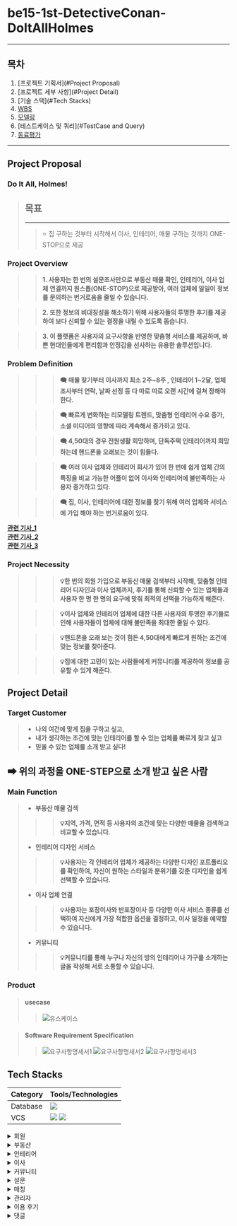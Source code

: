 # be15-1st-DetectiveConan-DoItAllHolmes

---

## 목차
1. [프로젝트 기획서](#Project Proposal)
2. [프로젝트 세부 사항](#Project Detail)
3. [기술 스택](#Tech Stacks)
4. [WBS](#WBS)
5. [모델링](#Modeling)
6. [테스트케이스 및 쿼리](#TestCase and Query)
7. [동료평가](#Feedback)

---
## Project Proposal
### Do It All, Holmes!
> ## 목표
> ---
>> ⭐ 집 구하는 것부터 시작해서 이사, 인테리어, 매물 구하는 것까지 ONE-STOP으로 제공

### Project Overview
>> **1. 사용자는 한 번의 설문조사만으로 부동산 매물 확인, 인테리어, 이사 업체 연결까지 원스톱(ONE-STOP)으로 제공받아, 여러 업체에 일일이 정보를 문의하는 번거로움을 줄일 수 있습니다.**

>> **2. 또한 정보의 비대칭성을 해소하기 위해 사용자들의 투명한 후기를 제공하여 보다 신뢰할 수 있는 결정을 내릴 수 있도록 돕습니다.** 

>> **3. 이 플랫폼은 사용자의 요구사항을 반영한 맞춤형 서비스를 제공하며, 바쁜 현대인들에게 편리함과 안정감을 선사하는 유용한 솔루션입니다.**
### Problem Definition
> 
> >> **🗨 매물 찾기부터 이사까지 최소 2주~8주 , 인테리어 1~2달, 업체 조사부터 연락, 날짜 선정 등 다 따로 따로 오랜 시간에 걸쳐 정해야 한다.**
> 
> >> **🗨 빠르게 변화하는 리모델링 트렌드, 맞춤형 인테리어 수요 증가, 소셜 미디어의 영향에 따라 계속해서 증가하고 있다.**
> 
> >> **🗨 4,50대의 경우 전원생활 희망하며, 단독주택 인테리어까지 희망 하는데 핸드폰을 오래보는 것이 힘들다.**
> 
> >> **🗨 여러 이사 업체와 인테리어 회사가 있어 한 번에 쉽게 업체 간의 특징을 비교 가능한 어플이 없어 이사와 인테리어에 불만족하는 사용자 증가하고 있다.**
> 
> >> **🗨 집, 이사, 인테리어에 대한 정보를 찾기 위해 여러 업체와 서비스에 가입 해야 하는 번거로움이 있다.**


[**관련 기사_1**](http://www.yongdal.pro/board/notice_view.html?n=45)  
[**관련 기사_2**](https://www.jutek.kr/user/selectBbsColumn.do?BBS_NUM=1374&COD03_CODE=c0318&MEN02_NUM=57&pageNum=1)  
[**관련 기사_3**](https://blog.opensurvey.co.kr/article/living-2020-2/)

### Project Necessity
> >> **💡한 번의 회원 가입으로 부동산 매물 검색부터 시작해, 맞춤형 인테리어 디자인과 이사 업체까지,  후기를 통해 신뢰할 수 있는 업체들과 사용자 한 명 한 명의 요구에 맞춰 최적의 선택을 가능하게 해준다.**
> 
> >> **💡이사 업체와 인테리어 업체에 대한 다른 사용자의 투명한 후기들로 인해 사용자들이 업체에 대해 불만족을 최대한 줄일 수 있다.**
> 
> >> **💡핸드폰을 오래 보는 것이 힘든 4,50대에게 빠르게 원하는 조건에 맞는 정보를 찾아준다.**
> 
> >> **💡집에 대한 고민이 있는 사람들에게 커뮤니티를 제공하여 정보를 공유할 수 있게 해준다.**


## Project Detail

### Target Customer
>
>- **나의 여건에 맞게 집을 구하고 싶고,**  
>- **내가 생각하는 조건에 맞는 인테리어를 할 수 있는 업체를 빠르게 찾고 싶고**
>- **믿을 수 있는 업체를 소개 받고 싶다!**
## **➡ 위의 과정을 ONE-STEP으로 소개 받고 싶은 사람**

### Main Function
> - **부동산 매물 검색**
> >> **💡지역, 가격, 면적 등 사용자의 조건에 맞는 다양한 매물을 검색하고 비교할 수 있습니다.**
> - **인테리어 디자인 서비스**
> >> **💡사용자는 각 인테리어 업체가 제공하는 다양한 디자인 포트폴리오를 확인하여, 자신이 원하는 스타일과 분위기를 갖춘 디자인을 쉽게 선택할 수 있습니다.**
> - **이사 업체 연결**
> >> **💡사용자는 포장이사와 반포장이사 등 다양한 이사 서비스 종류를 선택하여 자신에게 가장 적합한 옵션을 결정하고, 이사 일정을 예약할 수 있습니다.**
> - **커뮤니티**
> >> **💡커뮤니티를 통해 누구나 자신의 방의 인테리어나 가구를 소개하는 글을 작성해 서로 소통할 수 있습니다.**

### Product
> #### usecase
>> ![유스케이스](./images/usecase.png)

> #### Software Requirement Specification
>> ![요구사항명세서1](./images/requirement1.png)
>> ![요구사항명세서2](./images/requirement2.png)
>> ![요구사항명세서3](./images/requirement3.png)

## Tech Stacks
| Category | Tools/Technologies |  
|----------|-------------------|
| Database |<img src = "https://img.shields.io/badge/MariaDB-003545?style=for-the-badge&logo=mariadb&logoColor=white" >|
| VCS      |<img src="https://img.shields.io/badge/git-F05032?style=for-the-badge&logo=git&logoColor=white"> <img src="https://img.shields.io/badge/github-181717?style=for-the-badge&logo=github&logoColor=white">

<details>
<summary> 회원</summary>
<div markdown="1">
</div>

<details>
<summary>로그인</summary>
<div markdown="1">

 

</div>
</details>

<details>
<summary>회원가입</summary>
<div markdown="1">

 

</div>
</details>

<details>
<summary>회원 정보 수정</summary>
<div markdown="1">

 

</div>
</details>

<details>
<summary>회원정보찾기</summary>
<div markdown="1">

 

</div>
</details>

<details>
<summary>회원신고</summary>
<div markdown="1">

 

</div>
</details>

<details>
<summary>내가 쓴 이용후기 모아보기</summary>
<div markdown="1">

 

</div>
</details>

<details>
<summary>즐겨찾기 모아보기</summary>
<div markdown="1">

 

</div>
</details>

<details>
<summary>회원탈퇴</summary>
<div markdown="1">

 

</div>
</details>

<details>
<summary>상담 신청 목록 조회</summary>
<div markdown="1">

 

</div>
</details>

<details>
<summary>상담 신청 내용 상세 조회</summary>
<div markdown="1">

 

</div>
</details>
</details>

<details>
<summary> 부동산</summary>
<div markdown="1">
</div>

<details>
<summary>부동산 업체 정보 작성</summary>
<div markdown="1">

 

</div>
</details>

<details>
<summary>부동산 업체 정보 수정</summary>
<div markdown="1">

 

</div>
</details>

<details>
<summary>부동산 업체 정보 삭제</summary>
<div markdown="1">

 ![image](https://github.com/user-attachments/assets/1686772c-0045-445b-9045-38ea832766e4)
![image](https://github.com/user-attachments/assets/145f64d8-9d8c-49a2-b30f-afdfcbe35eba)


</div>
</details>

<details>
<summary>부동산 업체 정보 조회</summary>
<div markdown="1">

 ![image](https://github.com/user-attachments/assets/5784f9b9-bf4b-4b10-89e9-3368dbd03e63)


</div>
</details>

<details>
<summary>부동산 매물 글 작성</summary>
<div markdown="1">

 ![image](https://github.com/user-attachments/assets/d9ddc036-877c-4c82-99a4-f9cc9a11495e)


</div>
</details>

<details>
<summary>부동산 매물 글 수정</summary>
<div markdown="1">

 ![image](https://github.com/user-attachments/assets/25c7a12f-a10f-4354-afb2-16ba3161e964)
 ![image](https://github.com/user-attachments/assets/c42e20e7-337a-4ac4-be72-05bd1b168490)


</div>
</details>

<details>
<summary>부동산 매물 글 조회</summary>
<div markdown="1">

 ![image](https://github.com/user-attachments/assets/fd5f2d51-a587-44ed-bb3d-3c5cd3a0f3ca)


</div>
</details>

<details>
<summary>부동산 매물 글 삭제</summary>
<div markdown="1">

 ![image](https://github.com/user-attachments/assets/ff7d0185-16c3-4397-9b22-cb37c54972a2)
 ![image](https://github.com/user-attachments/assets/df35d5bd-9bce-44f6-971b-afa304108d53)


</div>
</details>

<details>
<summary>부동산 상담 신청 조회</summary>
<div markdown="1">

 ![image](https://github.com/user-attachments/assets/8606b1cf-3a6c-4b68-8743-4644b22cd0bd)


</div>
</details>

<details>
<summary>부동산 상담 신청 작성</summary>
<div markdown="1">

 

</div>
</details>

<details>
<summary>부동산 상담 신청 취소</summary>
<div markdown="1">

 ![image](https://github.com/user-attachments/assets/df6f1e5c-a0d9-4a11-8f54-e96926098025)


</div>
</details>

<details>
<summary>부동산 즐겨찾기 기능</summary>
<div markdown="1">

 ![image](https://github.com/user-attachments/assets/c03a9983-f31b-4481-94f7-8cc950d55089)


</div>
</details>

<details>
<summary>부동산 즐겨찾기기 취소</summary>
<div markdown="1">

 ![image](https://github.com/user-attachments/assets/0f78660d-efca-47f4-87ca-32dc3f36265a)
 ![image](https://github.com/user-attachments/assets/ad4bc8ab-e99c-44bf-af22-86346e30c347)


</div>
</details>

<details>
<summary>부동산 작업 단계 수정</summary>
<div markdown="1">

 ![image](https://github.com/user-attachments/assets/8d019714-267f-4fc2-98b3-629844d86128)
 ![image](https://github.com/user-attachments/assets/df815840-4d3d-45d1-800a-78262cbc0614)


</div>
</details>

<details>
<summary>부동산 작업 단계 조회</summary>
<div markdown="1">

 

</div>
</details>
</details>

<details>
<summary> 인테리어</summary>
<div markdown="1">
</div>

<details>
<summary>인테리어 업체 정보 작성</summary>
<div markdown="1">

 

</div>
</details>

<details>
<summary>인테리어 업체 정보 수정</summary>
<div markdown="1">

 

</div>
</details>

<details>
<summary>인테리어 업체 정보 삭제</summary>
<div markdown="1">

 ![image](https://github.com/user-attachments/assets/c3af70ae-4f77-4740-a9f6-9f2190c5237f)


</div>
</details>

<details>
<summary>인테리어 업체 정보 조회</summary>
<div markdown="1">

 ![image](https://github.com/user-attachments/assets/10416c7d-d12a-4e7e-91ff-51471b3166f2)


</div>
</details>

<details>
<summary>인테리어 상담 신청 조회</summary>
<div markdown="1">

 ![image](https://github.com/user-attachments/assets/4fa34bcd-2d1e-4316-92ab-3bc6b94f4fb8)


</div>
</details>

<details>
<summary>인테리어 상담 신청 작성</summary>
<div markdown="1">

 ![image](https://github.com/user-attachments/assets/16dc4576-ba93-4f8a-9daa-2bc0e033088c)


</div>
</details>

<details>
<summary>인테리어 상담 신청 취소</summary>
<div markdown="1">

![image](https://github.com/user-attachments/assets/ed67f352-98f0-4efe-8d39-5b1493b86318)



</div>
</details>

<details>
<summary>인테리어 업체 즐겨찾기 기능</summary>
<div markdown="1">

 ![image](https://github.com/user-attachments/assets/fa3da8c3-601f-4242-902d-ac2b192db3b5)


</div>
</details>

<details>
<summary>인테리어 업체 즐겨찾기 취소</summary>
<div markdown="1">

 ![image](https://github.com/user-attachments/assets/8aae1015-456a-45dd-86e4-8758d6f5641c)


</div>
</details>

<details>
<summary>인테리어 작업 단계 수정</summary>
<div markdown="1">

 ![image](https://github.com/user-attachments/assets/3129df90-5e19-4363-8391-4949563e6598)


</div>
</details>

<details>
<summary>인테리어 작업 단계 조회</summary>
<div markdown="1">

 ![image](https://github.com/user-attachments/assets/2f30e888-91b7-4bbd-a9a7-9775dbadb59c)


</div>
</details>

<details>
<summary>인테리어 게시글 작성</summary>
<div markdown="1">

 ![image](https://github.com/user-attachments/assets/48e557d4-f059-40c4-99cf-f00944be2277)


</div>
</details>

<details>
<summary>인테리어 게시글 수정</summary>
<div markdown="1">

 ![image](https://github.com/user-attachments/assets/689cb9e0-c3b4-49de-ad7d-183a32f6bced)


</div>
</details>

<details>
<summary>인테리어 게시글 삭제</summary>
<div markdown="1">

 ![image](https://github.com/user-attachments/assets/8b9a8e3d-bacb-4ac5-88a0-c06339dc7e71)


</div>
</details>

<details>
<summary>인테리어 게시글 조회</summary>
<div markdown="1">

 ![image](https://github.com/user-attachments/assets/c840e6d2-78fe-4c88-a630-f38938cf4038)


</div>
</details>
</details>

<details>
<summary> 이사</summary>
<div markdown="1">
</div>

<details>
<summary>이사 업체 정보 작성</summary>
<div markdown="1">

 ![image](https://github.com/user-attachments/assets/700962bf-8ca6-483a-9426-b091484f1e6f)


</div>
</details>

<details>
<summary>이사 업체 정보 수정</summary>
<div markdown="1">

 ![image](https://github.com/user-attachments/assets/a9962b2a-f7c4-488a-acef-f6b81d7935d2)


</div>
</details>

<details>
<summary>이사 업체 정보 삭제</summary>
<div markdown="1">

 ![image](https://github.com/user-attachments/assets/9fc2aff8-f070-4bfa-8c2b-e2ab0acdbd86)


</div>
</details>

<details>
<summary>이사 업체 정보 조회</summary>
<div markdown="1">

 ![image](https://github.com/user-attachments/assets/df878800-f8a7-4cf8-b35f-2547e7d9c9aa)


</div>
</details>

<details>
<summary>이사 업체 상담 신청 조회</summary>
<div markdown="1">

 ![image](https://github.com/user-attachments/assets/d2dfa6c0-c04d-436c-a79b-d7eb612527c5)


</div>
</details>

<details>
<summary>이사 업체 상담 신청 작성</summary>
<div markdown="1">

 ![image](https://github.com/user-attachments/assets/2619f775-a34a-46de-a4be-1b7cdb90af9b)


</div>
</details>

<details>
<summary>이사 업체 상담 신청 취소</summary>
<div markdown="1">

 ![image](https://github.com/user-attachments/assets/a728d0fa-448e-4761-b977-0762c746f471)


</div>
</details>

<details>
<summary>이사 업체 즐겨찾기 기능</summary>
<div markdown="1">

 ![image](https://github.com/user-attachments/assets/1ee25f63-3907-4665-9ccf-f5cc831e1186)


</div>
</details>

<details>
<summary>이사 업체 즐겨찾기 취소</summary>
<div markdown="1">

 ![image](https://github.com/user-attachments/assets/550aa413-51be-4b75-92ab-64c72f2fe00f)


</div>
</details>

<details>
<summary>이사 작업 단계 수정</summary>
<div markdown="1">

 ![image](https://github.com/user-attachments/assets/6ed36a64-30cf-4c06-8e6d-7f33ab0d5d90)


</div>
</details>

<details>
<summary>이사 작업 단계 조회</summary>
<div markdown="1">

 ![image](https://github.com/user-attachments/assets/36df0dd0-907e-4f00-9a22-bdd5d7bc4b55)


</div>
</details>

<details>
<summary>이사 업체 게시글 작성</summary>
<div markdown="1">

 ![image](https://github.com/user-attachments/assets/a4ebe0d1-ba30-4e6d-b85b-48fe2ef3b1e4)


</div>
</details>

<details>
<summary>이사 업체 게시글 수정</summary>
<div markdown="1">

 ![image](https://github.com/user-attachments/assets/5901f87c-ebb9-4ca0-bc1b-0283ed515413)


</div>
</details>

<details>
<summary>이사 업체 게시글 삭제</summary>
<div markdown="1">

 ![image](https://github.com/user-attachments/assets/01d226a5-7441-4439-806c-65b2dd1d45e2)


</div>
</details>

<details>
<summary>이사 업체 게시글 조회</summary>
<div markdown="1">

 ![image](https://github.com/user-attachments/assets/e59e5875-e01a-4afa-a5db-d101ec42d03d)


</div>
</details>
</details>



<details>
<summary> 커뮤니티</summary>
<div markdown="1">
</div>

<details>
<summary>게시글 조회</summary>
<div markdown="1">

 ![image](https://github.com/user-attachments/assets/6c4519c8-d761-4472-bb45-c814b501015d)


</div>
</details>

<details>
<summary>게시글 상세 조회</summary>
<div markdown="1">

 ![image](https://github.com/user-attachments/assets/bd598f91-92da-48da-868b-8f1d2c98c6cc)


</div>
</details>


<details>
<summary>게시글 작성</summary>
<div markdown="1">

 ![image](https://github.com/user-attachments/assets/5bcffad0-c6dd-45cd-8040-5f2e990442ea)


</div>
</details>

<details>
<summary>게시글 수정</summary>
<div markdown="1">

 ![image](https://github.com/user-attachments/assets/6cc52218-5004-4ab8-a85a-e64a90bae380)


</div>
</details>

<details>
<summary>게시글 삭제</summary>
<div markdown="1">

 ![image](https://github.com/user-attachments/assets/a303a507-1437-4194-b19f-53ba4a037f6f)


</div>
</details>

<details>
<summary>게시글 좋아요</summary>
<div markdown="1">

 

</div>
</details>

<details>
<summary>게시글 좋아요 취소</summary>
<div markdown="1">

 

</div>
</details>

<details>
<summary>게시글 좋아요 개수</summary>
<div markdown="1">

 

</div>
</details>

<details>
<summary>공지사항 조회</summary>
<div markdown="1">

 

</div>
</details>
</details>

<details>
<summary> 설문</summary>
<div markdown="1">
</div>

<details>
<summary>매물 설문지 작성</summary>
<div markdown="1">

 ![image](https://github.com/user-attachments/assets/37c89db7-2008-48f1-a332-a6ca6d9284ca)


</div>
</details>

<details>
<summary>매물 설문지 수정</summary>
<div markdown="1">

 ![image](https://github.com/user-attachments/assets/be54d8c3-28e5-4517-b9e6-c15bc93581a9)


</div>
</details>

<details>
<summary>매물 설문지 조회</summary>
<div markdown="1">

![image](https://github.com/user-attachments/assets/21ffd527-00a3-46e2-9250-a731dc855f45)
 

</div>
</details>

<details>
<summary>이사 업체 설문지 작성</summary>
<div markdown="1">

 ![image](https://github.com/user-attachments/assets/8431c337-dbd6-4b5e-8343-551c954d6c1e)


</div>
</details>

<details>
<summary>이사 업체 설문지 수정</summary>
<div markdown="1">

![image](https://github.com/user-attachments/assets/c2a8ccc8-c943-41f4-8c3e-12d81a766fd4)


</div>
</details>

<details>
<summary>이사 업체 설문지 조회</summary>
<div markdown="1">

 ![image](https://github.com/user-attachments/assets/1af3486f-525d-44a0-8672-fb99c1b48901)


</div>
</details>


<details>
<summary>인테리어 설문지 작성</summary>
<div markdown="1">

 ![image](https://github.com/user-attachments/assets/a560e394-190c-42d5-a3b5-a79adbb5f441)


</div>
</details>

<details>
<summary>인테리어 설문지 수정</summary>
<div markdown="1">

 ![image](https://github.com/user-attachments/assets/c088cb5f-3404-4352-878f-aaf7803c57e3)


</div>
</details>

<details>
<summary>인테리어 설문지 조회</summary>
<div markdown="1">

 ![image](https://github.com/user-attachments/assets/3730d198-83e0-41da-b8d1-f4affa741d73)


</div>
</details>

</details>

<details>
<summary> 매칭</summary>
<div markdown="1">
</div>

<details>
<summary>매물 매칭</summary>
<div markdown="1">

 

</div>
</details>

<details>
<summary>이사 업체 매칭</summary>
<div markdown="1">

 

</div>
</details>

<details>
<summary>인테리어 업체 매칭</summary>
<div markdown="1">

 

</div>
</details>

</details>

<details>
<summary> 관리자</summary>
<div markdown="1">
</div>

<details>
<summary>회원 정보 조회</summary>
<div markdown="1">

 

</div>
</details>

<details>
<summary>회원 정보 삭제</summary>
<div markdown="1">

 

</div>
</details>

<details>
<summary>사업자 인증 확인</summary>
<div markdown="1">

 

</div>
</details>

<details>
<summary>사업자 정보 조회</summary>
<div markdown="1">

 
</div>
</details>

<details>
<summary>사업자 정보 삭제</summary>
<div markdown="1">

 

</div>
</details>

<details>
<summary>회원 차단</summary>
<div markdown="1">

![image](https://github.com/user-attachments/assets/5f6d7899-a46a-41f7-b90b-a81e667136be)
 

</div>
</details>

<details>
<summary>게시글 삭제</summary>
<div markdown="1">

 

</div>
</details>

<details>
<summary>공지사항 작성</summary>
<div markdown="1">

 ![image](https://github.com/user-attachments/assets/3ee80d6c-63f4-406b-b9dc-d7febdcf2a64)


</div>
</details>

<details>
<summary>공지사항 수정</summary>
<div markdown="1">

 ![image](https://github.com/user-attachments/assets/7da2d454-e544-4d27-8f20-711469707125)


</div>
</details>

<details>
<summary>공지사항 삭제</summary>
<div markdown="1">

 ![image](https://github.com/user-attachments/assets/2576d623-7a3f-488b-b08b-dd5407f25aa0)


</div>
</details>

<details>
<summary>통계데이터 조회</summary>
<div markdown="1">

![image](https://github.com/user-attachments/assets/e6990f8a-359f-4afe-a7b8-2a4fe4474394)
![image](https://github.com/user-attachments/assets/4b163807-e483-4034-94b4-6b5d9e8f8e96)
![image](https://github.com/user-attachments/assets/9813a5c1-284c-4386-93fc-03f723232a14)
![image](https://github.com/user-attachments/assets/84ed2927-1a7c-462e-b5ed-d6c80e250389)
![image](https://github.com/user-attachments/assets/e47efb29-d5eb-45cc-b42c-42dd5eaa1efe)
![image](https://github.com/user-attachments/assets/9b65bf34-268b-4e8d-b0c0-1fe08b679390)


</div>
</details>

<details>
<summary>작업 단계 조회</summary>
<div markdown="1">

 ![image](https://github.com/user-attachments/assets/c3630d44-6f8f-457c-bae9-01f66ea31d4e)


</div>
</details>
</details>
<details>
<summary> 이용 후기</summary>
<div markdown="1">
</div>

<details>
<summary>이용 후기 작성</summary>
<div markdown="1">

 

</div>
</details>

<details>
<summary>이용 후기 수정</summary>
<div markdown="1">

 ![image](https://github.com/user-attachments/assets/d6b3cfb2-6ef7-49ad-9b54-7a86a7292283)


</div>
</details>

<details>
<summary>이용 후기 삭제</summary>
<div markdown="1">

 ![image](https://github.com/user-attachments/assets/22e07331-4165-48f1-985a-f56512614216)
 ![image](https://github.com/user-attachments/assets/cfdf13e5-3475-4c8f-a1ef-f2e916ae34b2)

 
</div>
</details>

<details>
<summary>이용 후기 조회</summary>
<div markdown="1">

 ![image](https://github.com/user-attachments/assets/c527d163-43f3-461d-862d-ceae14cc0b00)


</div>
</details>

<details>
<summary>특정 이용 후기 조회</summary>
<div markdown="1">

 ![image](https://github.com/user-attachments/assets/5ac5ff1e-7b33-4809-b9f1-0810de7e0d8a)


</div>
</details>

</details>

<details>
<summary> 댓글</summary>
<div markdown="1">
</div>

<details>
<summary>업체 이용후기 댓글 작성</summary>
<div markdown="1">

 ![image](https://github.com/user-attachments/assets/4eec621a-0fd2-490e-85bc-a15394ea7e44)


</div>
</details>

<details>
<summary>업체 이용후기 댓글 수정</summary>
<div markdown="1">

 ![image](https://github.com/user-attachments/assets/a48af61c-9d7c-4689-913d-f4cfac31b8ef)
 ![image](https://github.com/user-attachments/assets/e0f6f51e-ec79-4a30-beb5-814ed5b948ac)


</div>
</details>

<details>
<summary>업체 이용후기 댓글 삭제</summary>
<div markdown="1">

 

</div>
</details>

<details>
<summary>업체 이용후기 댓글 조회</summary>
<div markdown="1">

 ![image](https://github.com/user-attachments/assets/321ba4a5-b0d9-445d-ab9a-dcc5624fc5ea)


</div>
</details>

<details>
<summary>커뮤니티 게시글 댓글 작성</summary>
<div markdown="1">

 ![image](https://github.com/user-attachments/assets/c9b98c0f-b199-4982-b8c6-6b5f8df745ee)


</div>
</details>

<details>
<summary>커뮤니티 게시글 댓글 수정</summary>
<div markdown="1">

 ![image](https://github.com/user-attachments/assets/d5f4570b-85ee-4e9b-a521-304fb64cb1c0)


</div>
</details>

<details>
<summary>커뮤니티 게시글 댓글 삭제</summary>
<div markdown="1">

 ![image](https://github.com/user-attachments/assets/cdc52592-1129-45d3-ab83-47911202cbcc)


</div>
</details>
<details>
<summary>커뮤니티 게시글 댓글 조회</summary>
<div markdown="1">

 ![image](https://github.com/user-attachments/assets/77627898-790b-40c0-bfb6-c303e65058f2)


</div>
</details>

<details>
<summary>커뮤니티 게시글 댓글 좋아요</summary>
<div markdown="1">

 

</div>
</details>

<details>
<summary>커뮤니티 게시글 댓글 좋아요 취소</summary>
<div markdown="1">

 

</div>
</details>

<details>
<summary>커뮤니티 게시글 댓글 좋아요 합계</summary>
<div markdown="1">

 

</div>
</details>

<details>
<summary>커뮤니티 게시글 대댓글 작성</summary>
<div markdown="1">

 

</div>
</details>

<details>
<summary>커뮤니티 게시글 대댓글 조회</summary>
<div markdown="1">

 

</div>
</details>

<details>
<summary>커뮤니티 게시글 대댓글 수정</summary>
<div markdown="1">

 

</div>
</details>

<details>
<summary>커뮤니티 게시글 대댓글 삭제</summary>
<div markdown="1">

 

</div>
</details>

<details>
<summary>커뮤니티 게시글 대댓글 좋아요</summary>
<div markdown="1">

 

</div>
</details>

<details>
<summary>커뮤니티 게시글 대댓글 좋아요 취소</summary>
<div markdown="1">

 

</div>
</details>

<details>
<summary>커뮤니티 게시글 대댓글 합계</summary>
<div markdown="1">

 

</div>
</details>

</details>
